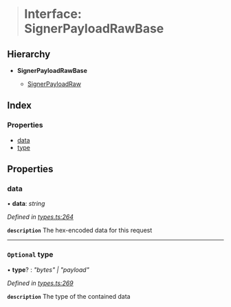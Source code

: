 > # Interface: SignerPayloadRawBase

## Hierarchy

* **SignerPayloadRawBase**

  * [SignerPayloadRaw](_types_.signerpayloadraw.md)

## Index

### Properties

* [data](_types_.signerpayloadrawbase.md#data)
* [type](_types_.signerpayloadrawbase.md#optional-type)

## Properties

###  data

• **data**: *string*

*Defined in [types.ts:264](https://github.com/polkadot-js/api/blob/51d589e/packages/api/src/types.ts#L264)*

**`description`** The hex-encoded data for this request

___

### `Optional` type

• **type**? : *"bytes" | "payload"*

*Defined in [types.ts:269](https://github.com/polkadot-js/api/blob/51d589e/packages/api/src/types.ts#L269)*

**`description`** The type of the contained data
